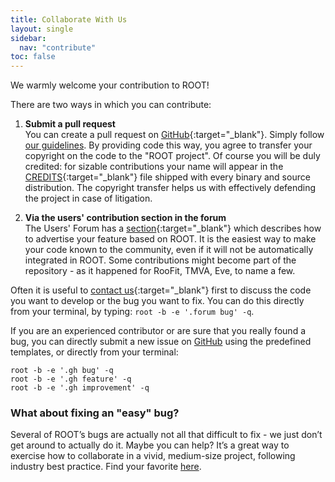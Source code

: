 ```yaml
---
title: Collaborate With Us
layout: single
sidebar:
  nav: "contribute"
toc: false
---
```


We warmly welcome your contribution to ROOT!

There are two ways in which you can contribute:

1. **Submit a pull request** <br>
   You can create a pull request on [GitHub](https://github.com/root-project/root){:target="_blank"}.
   Simply follow [our guidelines](https://github.com/root-project/root/blob/master/CONTRIBUTING.md).
   By providing code this way, you agree to transfer your copyright on the code to the "ROOT project".
   Of course you will be duly credited: for sizable contributions your name will appear in the
   [CREDITS](https://raw.githubusercontent.com/root-mirror/root/master/README/CREDITS){:target="_blank"}
   file shipped with every binary and source distribution.
   The copyright transfer helps us with effectively defending the project in case of litigation.

2. **Via the users' contribution section in the forum** <br>
   The Users' Forum has a [section](https://root-forum.cern.ch/c/my-root-app-and-ideas){:target="_blank"}
   which describes how to advertise your feature based on ROOT. It is the
   easiest way to make your code known to the community, even if it will not be
   automatically integrated in ROOT. Some contributions might
   become part of the repository - as it happened for RooFit, TMVA, Eve, to name a few.

Often it is useful to [contact us](https://root-forum.cern.ch){:target="_blank"} first to
discuss the code you want to develop or the bug you want to fix. You can do this directly
from your terminal, by typing: `root -b -e '.forum bug' -q`.

If you are an experienced contributor or are sure that you really found a bug, you can directly submit a
new issue on [GitHub](https://github.com/root-project/root/issues/new/choose) using the predefined
templates, or directly from your terminal:

```
root -b -e '.gh bug' -q
root -b -e '.gh feature' -q
root -b -e '.gh improvement' -q
```

### What about fixing an "easy" bug?

Several of ROOT’s bugs are actually not all that difficult to fix - we just don’t get around
to actually do it. Maybe you can help? It’s a great way to exercise how to collaborate in a
vivid, medium-size project, following industry best practice. Find your favorite
[here](https://github.com/root-project/root/issues?q=is%3Aopen+is%3Aissue+label%3A%22good+first+issue%22).


